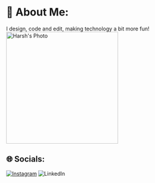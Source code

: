 # 💫 About Me:
I design, code and edit, making technology a bit more fun!
<img src="https://drive.google.com/uc?export=view&id=1uJNdJQI7i7u4_1ElhLDO2qtR_raIX04f" alt="Harsh's Photo" width="300" height="auto" />
## 🌐 Socials:
[![Instagram](https://img.shields.io/badge/Instagram-%23E4405F.svg?logo=Instagram&logoColor=white)](https://instagram.com/_.harsh.10_) ![LinkedIn](https://img.shields.io/badge/LinkedIn-%230077B5.svg?logo=linkedin&logoColor=white)



<!-- Proudly created with GPRM ( https://gprm.itsvg.in ) -->
